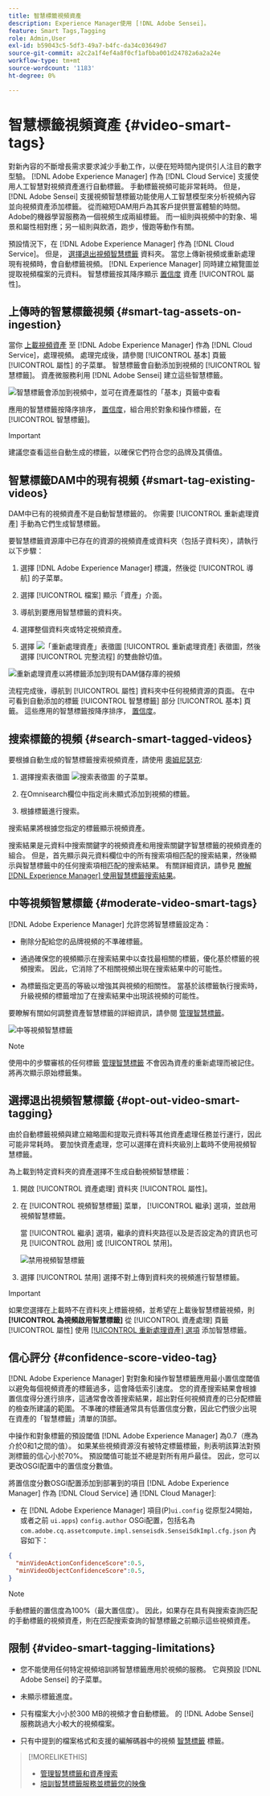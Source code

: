 ```yaml
---
title: 智慧標籤視頻資產
description: Experience Manager使用 [!DNL Adobe Sensei]。
feature: Smart Tags,Tagging
role: Admin,User
exl-id: b59043c5-5df3-49a7-b4fc-da34c03649d7
source-git-commit: a2c2a1f4ef4a8f0cf1afbba001d24782a6a2a24e
workflow-type: tm+mt
source-wordcount: '1183'
ht-degree: 0%

---
```


# 智慧標籤視頻資產 {#video-smart-tags}

對新內容的不斷增長需求要求減少手動工作，以便在短時間內提供引人注目的數字型驗。 [!DNL Adobe Experience Manager] 作為 [!DNL Cloud Service] 支援使用人工智慧對視頻資產進行自動標籤。 手動標籤視頻可能非常耗時。 但是， [!DNL Adobe Sensei] 支援視頻智慧標籤功能使用人工智慧模型來分析視頻內容並向視頻資產添加標籤。 從而縮短DAM用戶為其客戶提供豐富體驗的時間。 Adobe的機器學習服務為一個視頻生成兩組標籤。 而一組則與視頻中的對象、場景和屬性相對應；另一組則與飲酒，跑步，慢跑等動作有關。

預設情況下，在 [!DNL Adobe Experience Manager] 作為 [!DNL Cloud Service]。 但是， [選擇退出視頻智慧標籤](#opt-out-video-smart-tagging) 資料夾。 當您上傳新視頻或重新處理現有視頻時，會自動標籤視頻。 [!DNL Experience Manager] 同時建立縮覽圖並提取視頻檔案的元資料。 智慧標籤按其降序顯示 [置信度](#confidence-score-video-tag) 資產 [!UICONTROL 屬性]。

## 上傳時的智慧標籤視頻 {#smart-tag-assets-on-ingestion}

當你 [上載視頻資產](add-assets.md#upload-assets) 至 [!DNL Adobe Experience Manager] 作為 [!DNL Cloud Service]，處理視頻。 處理完成後，請參閱 [!UICONTROL 基本] 頁籤 [!UICONTROL 屬性] 的子菜單。 智慧標籤會自動添加到視頻的 [!UICONTROL 智慧標籤]。 資產微服務利用 [!DNL Adobe Sensei] 建立這些智慧標籤。

![智慧標籤會添加到視頻中，並可在資產屬性的「基本」頁籤中查看](assets/smart-tags-added-to-videos.png)

應用的智慧標籤按降序排序， [置信度](#confidence-score-video-tag)，組合用於對象和操作標籤，在 [!UICONTROL 智慧標籤]。

>[!IMPORTANT]
>
>建議您查看這些自動生成的標籤，以確保它們符合您的品牌及其價值。

## 智慧標籤DAM中的現有視頻 {#smart-tag-existing-videos}

DAM中已有的視頻資產不是自動智慧標籤的。 你需要 [!UICONTROL 重新處理資產] 手動為它們生成智慧標籤。

要智慧標籤資源庫中已存在的資源的視頻資產或資料夾（包括子資料夾），請執行以下步驟：

1. 選擇 [!DNL Adobe Experience Manager] 標識，然後從 [!UICONTROL 導航] 的子菜單。

1. 選擇 [!UICONTROL 檔案] 顯示「資產」介面。

1. 導航到要應用智慧標籤的資料夾。

1. 選擇整個資料夾或特定視頻資產。

1. 選擇 ![「重新處理資產」表徵圖](assets/do-not-localize/reprocess-assets-icon.png) [!UICONTROL 重新處理資產] 表徵圖，然後選擇 [!UICONTROL 完整流程] 的雙曲餘切值。

<!-- TBD: Limit size -->

![重新處理資產以將標籤添加到現有DAM儲存庫的視頻](assets/reprocess.gif)

流程完成後，導航到 [!UICONTROL 屬性] 資料夾中任何視頻資源的頁面。 在中可看到自動添加的標籤 [!UICONTROL 智慧標籤] 部分 [!UICONTROL 基本] 頁籤。 這些應用的智慧標籤按降序排序， [置信度](#confidence-score-video-tag)。

## 搜索標籤的視頻 {#search-smart-tagged-videos}

要根據自動生成的智慧標籤搜索視頻資產，請使用 [奧姆尼瑟克](search-assets.md#search-assets-in-aem):

1. 選擇搜索表徵圖 ![搜索表徵圖](assets/do-not-localize/search_icon.png) 的子菜單。

1. 在Omnisearch欄位中指定尚未顯式添加到視頻的標籤。

1. 根據標籤進行搜索。

搜索結果將根據您指定的標籤顯示視頻資產。

搜索結果是元資料中搜索關鍵字的視頻資產和用搜索關鍵字智慧標籤的視頻資產的組合。 但是，首先顯示與元資料欄位中的所有搜索項相匹配的搜索結果，然後顯示與智慧標籤中的任何搜索項相匹配的搜索結果。 有關詳細資訊，請參見 [瞭解 [!DNL Experience Manager] 使用智慧標籤搜索結果](smart-tags.md#understand-search)。

## 中等視頻智慧標籤 {#moderate-video-smart-tags}

[!DNL Adobe Experience Manager] 允許您將智慧標籤設定為：

* 刪除分配給您的品牌視頻的不準確標籤。

* 通過確保您的視頻顯示在搜索結果中以查找最相關的標籤，優化基於標籤的視頻搜索。 因此，它消除了不相關視頻出現在搜索結果中的可能性。

* 為標籤指定更高的等級以增強其與視頻的相關性。 當基於該標籤執行搜索時，升級視頻的標籤增加了在搜索結果中出現該視頻的可能性。

要瞭解有關如何調整資產智慧標籤的詳細資訊，請參閱 [管理智慧標籤](smart-tags.md#manage-smart-tags-and-searches)。

![中等視頻智慧標籤](assets/manage-video-smart-tags.png)

>[!NOTE]
>
>使用中的步驟審核的任何標籤 [管理智慧標籤](smart-tags.md#manage-smart-tags-and-searches) 不會因為資產的重新處理而被記住。 將再次顯示原始標籤集。

## 選擇退出視頻智慧標籤 {#opt-out-video-smart-tagging}

由於自動標籤視頻與建立縮略圖和提取元資料等其他資產處理任務並行運行，因此可能非常耗時。 要加快資產處理，您可以選擇在資料夾級別上載時不使用視頻智慧標籤。

為上載到特定資料夾的資產選擇不生成自動視頻智慧標籤：

1. 開啟 [!UICONTROL 資產處理] 資料夾 [!UICONTROL 屬性]。

1. 在 [!UICONTROL 視頻智慧標籤] 菜單， [!UICONTROL 繼承] 選項，並啟用視頻智慧標籤。

   當 [!UICONTROL 繼承] 選項，繼承的資料夾路徑以及是否設定為的資訊也可見 [!UICONTROL 啟用] 或 [!UICONTROL 禁用]。

   ![禁用視頻智慧標籤](assets/disable-video-tagging.png)

1. 選擇 [!UICONTROL 禁用] 選擇不對上傳到資料夾的視頻進行智慧標籤。

>[!IMPORTANT]
>
>如果您選擇在上載時不在資料夾上標籤視頻，並希望在上載後智慧標籤視頻，則 **[!UICONTROL 為視頻啟用智慧標籤]** 從 [!UICONTROL 資產處理] 頁籤 [!UICONTROL 屬性] 使用 [[!UICONTROL 重新處理資產] 選項](#smart-tag-existing-videos) 添加智慧標籤。

## 信心評分 {#confidence-score-video-tag}

[!DNL Adobe Experience Manager] 對對象和操作智慧標籤應用最小置信度閾值以避免每個視頻資產的標籤過多，這會降低索引速度。 您的資產搜索結果會根據置信度得分進行排序，這通常會改善搜索結果，超出對任何視頻資產的已分配標籤的檢查所建議的範圍。 不準確的標籤通常具有低置信度分數，因此它們很少出現在資產的「智慧標籤」清單的頂部。

中操作和對象標籤的預設閾值 [!DNL Adobe Experience Manager] 為0.7（應為介於0和1之間的值）。 如果某些視頻資源沒有被特定標籤標籤，則表明該算法對預測標籤的信心小於70%。 預設閾值可能並不總是對所有用戶最佳。 因此，您可以更改OSGI配置中的置信度分數值。

將置信度分數OSGI配置添加到部署到的項目 [!DNL Adobe Experience Manager] 作為 [!DNL Cloud Service] 通 [!DNL Cloud Manager]:

* 在 [!DNL Adobe Experience Manager] 項目(P)`ui.config` 從原型24開始，或者之前 `ui.apps`) `config.author` OSGi配置，包括名為 `com.adobe.cq.assetcompute.impl.senseisdk.SenseiSdkImpl.cfg.json` 內容如下：

```json
{
  "minVideoActionConfidenceScore":0.5,
  "minVideoObjectConfidenceScore":0.5,
}
```

>[!NOTE]
>
>手動標籤的置信度為100%（最大置信度）。 因此，如果存在具有與搜索查詢匹配的手動標籤的視頻資產，則在匹配搜索查詢的智慧標籤之前顯示這些視頻資產。

## 限制 {#video-smart-tagging-limitations}

* 您不能使用任何特定視頻培訓將智慧標籤應用於視頻的服務。 它與預設 [!DNL Adobe Sensei] 的子菜單。

* 未顯示標籤進度。

* 只有檔案大小小於300 MB的視頻才會自動標籤。 的 [!DNL Adobe Sensei] 服務跳過大小較大的視頻檔案。

* 只有中提到的檔案格式和支援的編解碼器中的視頻 [智慧標籤](/help/assets/smart-tags.md#smart-tags-supported-file-formats) 標籤。

>[!MORELIKETHIS]
>
>* [管理智慧標籤和資產搜索](smart-tags.md#manage-smart-tags-and-searches)
>* [培訓智慧標籤服務並標籤您的映像](smart-tags.md)

